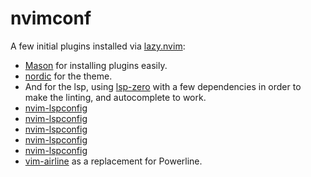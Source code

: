 # nvimconf

A few initial plugins installed via [lazy.nvim](https://github.com/folke/lazy.nvim):

* [Mason](https://github.com/williamboman/mason.nvim) for installing plugins
    easily.
* [nordic](https://github.com/AlexvZyl/nordic.nvim) for the theme.
* And for the lsp, using
    [lsp-zero](https://github.com/VonHeikemen/lsp-zero.nvim) with a few
    dependencies in order to make the linting, and autocomplete to work.
 * [nvim-lspconfig](https://github.com/neovim/nvim-lspconfig)
 * [nvim-lspconfig](https://github.com/hrsh7th/nvim-cmp)
 * [nvim-lspconfig](https://github.com/hrsh7th/cmp-buffer)
 * [nvim-lspconfig](https://github.com/hrsh7th/cmp-nvim-lsp)
 * [nvim-lspconfig](https://github.com/williamboman/mason-lspconfig.nvim)
* [vim-airline](https://github.com/vim-airline/vim-airline) as a replacement
    for Powerline.

